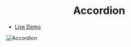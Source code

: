 <h1 align="center">Accordion</h1>

- [Live Demo](https://alaashalaby.github.io/Accordion/)

![Accordion](https://github.com/alaashalaby/Accordion/assets/80048047/a587c994-9505-4cf0-a1ce-a5e751a8c5cc)


